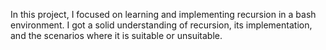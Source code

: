In this project, I focused on learning and implementing recursion in a bash environment. I got a solid understanding of recursion, its implementation, and the scenarios where it is suitable or unsuitable.
